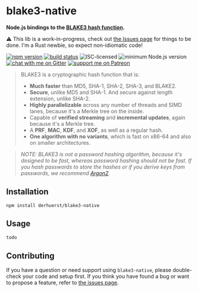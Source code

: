 # blake3-native

**Node.js bindings to the [BLAKE3 hash function](https://github.com/BLAKE3-team/BLAKE3).**

⚠️ This lib is a work-in-progress, check out [the Issues page](https://github.com/derhuerst/blake3-native/issues) for things to be done. I'm a Rust newbie, so expect non-idiomatic code!

[![npm version](https://img.shields.io/npm/v/blake3-native.svg)](https://www.npmjs.com/package/blake3-native)
[![build status](https://api.travis-ci.org/derhuerst/blake3-native.svg?branch=master)](https://travis-ci.org/derhuerst/blake3-native)
![ISC-licensed](https://img.shields.io/github/license/derhuerst/blake3-native.svg)
![minimum Node.js version](https://img.shields.io/node/v/blake3-native.svg)
[![chat with me on Gitter](https://img.shields.io/badge/chat%20with%20me-on%20gitter-512e92.svg)](https://gitter.im/derhuerst)
[![support me on Patreon](https://img.shields.io/badge/support%20me-on%20patreon-fa7664.svg)](https://patreon.com/derhuerst)

> BLAKE3 is a cryptographic hash function that is:
>
> - **Much faster** than MD5, SHA-1, SHA-2, SHA-3, and BLAKE2.
> - **Secure**, unlike MD5 and SHA-1. And secure against length extension,
  unlike SHA-2.
> - **Highly parallelizable** across any number of threads and SIMD lanes,
  because it's a Merkle tree on the inside.
> - Capable of **verified streaming** and **incremental updates**, again
  because it's a Merkle tree.
> - A **PRF**, **MAC**, **KDF**, and **XOF**, as well as a regular hash.
> - **One algorithm with no variants**, which is fast on x86-64 and also
  on smaller architectures.

> *NOTE: BLAKE3 is not a password hashing algorithm, because it's
designed to be fast, whereas password hashing should not be fast. If you
hash passwords to store the hashes or if you derive keys from passwords,
we recommend [Argon2](https://github.com/P-H-C/phc-winner-argon2).*


## Installation

```shell
npm install derhuerst/blake3-native
```


## Usage

```js
todo
```


## Contributing

If you have a question or need support using `blake3-native`, please double-check your code and setup first. If you think you have found a bug or want to propose a feature, refer to [the issues page](https://github.com/derhuerst/blake3-native/issues).
